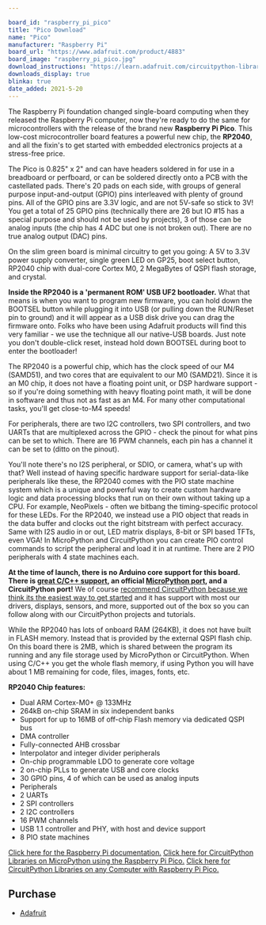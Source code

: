 ```yaml
---

board_id: "raspberry_pi_pico"
title: "Pico Download"
name: "Pico"
manufacturer: "Raspberry Pi"
board_url: "https://www.adafruit.com/product/4883"
board_image: "raspberry_pi_pico.jpg"
download_instructions: "https://learn.adafruit.com/circuitpython-libraries-on-micropython-using-the-raspberry-pi-pico"
downloads_display: true
blinka: true
date_added: 2021-5-20
---
```


The Raspberry Pi foundation changed single-board computing when they released the Raspberry Pi computer, now they're ready to do the same for microcontrollers with the release of the brand new **Raspberry Pi Pico**. This low-cost microcontroller board features a powerful new chip, the **RP2040**, and all the fixin's to get started with embedded electronics projects at a stress-free price.

The Pico is 0.825" x 2" and can have headers soldered in for use in a breadboard or perfboard, or can be soldered directly onto a PCB with the castellated pads. There's 20 pads on each side, with groups of general purpose input-and-output (GPIO) pins interleaved with plenty of ground pins. All of the GPIO pins are 3.3V logic, and are not 5V-safe so stick to 3V! You get a total of 25 GPIO pins (technically there are 26 but IO #15 has a special purpose and should not be used by projects), 3 of those can be analog inputs (the chip has 4 ADC but one is not broken out). There are no true analog output (DAC) pins.

On the slim green board is minimal circuitry to get you going: A 5V to 3.3V power supply converter, single green LED on GP25, boot select button, RP2040 chip with dual-core Cortex M0, 2 MegaBytes of QSPI flash storage, and crystal.

**Inside the RP2040 is a 'permanent ROM' USB UF2 bootloader.** What that means is when you want to program new firmware, you can hold down the BOOTSEL button while plugging it into USB (or pulling down the RUN/Reset pin to ground) and it will appear as a USB disk drive you can drag the firmware onto. Folks who have been using Adafruit products will find this very familiar - we use the technique all our native-USB boards. Just note you don't double-click reset, instead hold down BOOTSEL during boot to enter the bootloader!

The RP2040 is a powerful chip, which has the clock speed of our M4 (SAMD51), and two cores that are equivalent to our M0 (SAMD21). Since it is an M0 chip, it does not have a floating point unit, or DSP hardware support - so if you're doing something with heavy floating point math, it will be done in software and thus not as fast as an M4. For many other computational tasks, you'll get close-to-M4 speeds!

For peripherals, there are two I2C controllers, two SPI controllers, and two UARTs that are multiplexed across the GPIO - check the pinout for what pins can be set to which. There are 16 PWM channels, each pin has a channel it can be set to (ditto on the pinout).

You'll note there's no I2S peripheral, or SDIO, or camera, what's up with that? Well instead of having specific hardware support for serial-data-like peripherals like these, the RP2040 comes with the PIO state machine system which is a unique and powerful way to create custom hardware logic and data processing blocks that run on their own without taking up a CPU. For example, NeoPixels - often we bitbang the timing-specific protocol for these LEDs. For the RP2040, we instead use a PIO object that reads in the data buffer and clocks out the right bitstream with perfect accuracy. Same with I2S audio in or out, LED matrix displays, 8-bit or SPI based TFTs, even VGA! In MicroPython and CircuitPython you can create PIO control commands to script the peripheral and load it in at runtime. There are 2 PIO peripherals with 4 state machines each.

**At the time of launch, there is no Arduino core support for this board. There is [great C/C++ support](https://github.com/raspberrypi/pico-sdk), an official [MicroPython port](https://github.com/raspberrypi/micropython), and a CircuitPython port!** We of course [recommend CircuitPython because we think its the easiest way to get started](https://learn.adafruit.com/welcome-to-circuitpython) and it has support with most our drivers, displays, sensors, and more, supported out of the box so you can follow along with our CircuitPython projects and tutorials.

While the RP2040 has lots of onboard RAM (264KB), it does not have built in FLASH memory. Instead that is provided by the external QSPI flash chip. On this board there is 2MB, which is shared between the program its running and any file storage used by MicroPython or CircuitPython. When using C/C++ you get the whole flash memory, if using Python you will have about 1 MB remaining for code, files, images, fonts, etc.

**RP2040 Chip features:**
* Dual ARM Cortex-M0+ @ 133MHz
* 264kB on-chip SRAM in six independent banks
* Support for up to 16MB of off-chip Flash memory via dedicated QSPI bus
* DMA controller
* Fully-connected AHB crossbar
* Interpolator and integer divider peripherals
* On-chip programmable LDO to generate core voltage
* 2 on-chip PLLs to generate USB and core clocks
* 30 GPIO pins, 4 of which can be used as analog inputs
* Peripherals
* 2 UARTs
* 2 SPI controllers
* 2 I2C controllers
* 16 PWM channels
* USB 1.1 controller and PHY, with host and device support
* 8 PIO state machines

[Click here for the Raspberry Pi documentation.](https://raspberrypi.org/documentation/pico/getting-started/)
[Click here for CircuitPython Libraries on MicroPython using the Raspberry Pi Pico.](https://learn.adafruit.com/circuitpython-libraries-on-micropython-using-the-raspberry-pi-pico)
[Click here for CircuitPython Libraries on any Computer with Raspberry Pi Pico.](https://learn.adafruit.com/circuitpython-libraries-on-any-computer-with-raspberry-pi-pico)

## Purchase
* [Adafruit](https://www.adafruit.com/product/4883)
